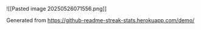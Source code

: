 
![[Pasted image 20250526071556.png]]

Generated from
https://github-readme-streak-stats.herokuapp.com/demo/